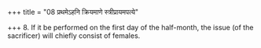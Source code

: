 +++
title = "08 प्रथमेऽहनि क्रियमाणे स्त्रीप्रायमपत्ये"

+++
8. If it be performed on the first day of the half-month, the issue (of the sacrificer) will chiefly consist of females.
